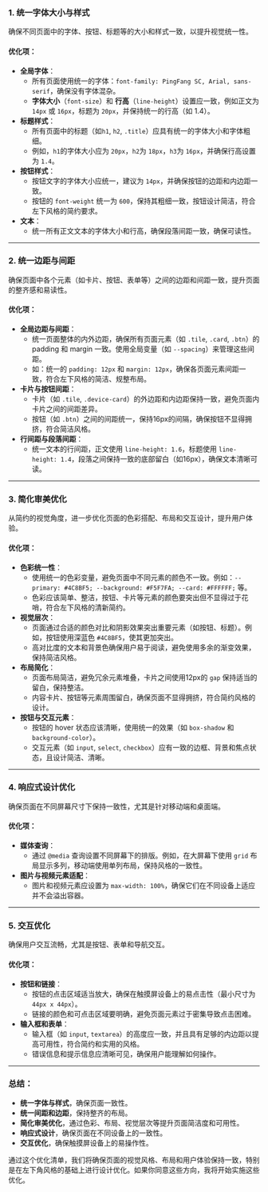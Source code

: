 ### 1. **统一字体大小与样式**

确保不同页面中的字体、按钮、标题等的大小和样式一致，以提升视觉统一性。

#### 优化项：

- **全局字体**：
  - 所有页面使用统一的字体：`font-family: PingFang SC, Arial, sans-serif`，确保没有字体混杂。
  - **字体大小**（`font-size`）和 **行高**（`line-height`）设置应一致，例如正文为 `14px` 或 `16px`，标题为 `20px`，并保持统一的行高（如 1.4）。
- **标题样式**：
  - 所有页面中的标题（如`h1`, `h2`, `.title`）应具有统一的字体大小和字体粗细。
  - 例如，`h1`的字体大小应为 `20px`，`h2`为 `18px`，`h3`为 `16px`，并确保行高设置为 `1.4`。
- **按钮样式**：
  - 按钮文字的字体大小应统一，建议为 `14px`，并确保按钮的边距和内边距一致。
  - 按钮的 `font-weight` 统一为 `600`，保持其粗细一致，按钮设计简洁，符合左下风格的简约要求。
- **文本**：
  - 统一所有正文文本的字体大小和行高，确保段落间距一致，确保可读性。

------

### 2. **统一边距与间距**

确保页面中各个元素（如卡片、按钮、表单等）之间的边距和间距一致，提升页面的整齐感和易读性。

#### 优化项：

- **全局边距与间距**：
  - 统一页面整体的内外边距，确保所有页面元素（如 `.tile`, `.card`, `.btn`）的 padding 和 margin 一致。使用全局变量（如 `--spacing`）来管理这些间距。
  - 如：统一的 `padding: 12px` 和 `margin: 12px`，确保各页面元素间距一致，符合左下风格的简洁、规整布局。
- **卡片与按钮间距**：
  - 卡片（如 `.tile`, `.device-card`）的外边距和内边距保持一致，避免页面内卡片之间的间距差异。
  - 按钮（如 `.btn`）之间的间距统一，保持16px的间隔，确保按钮不显得拥挤，符合简洁风格。
- **行间距与段落间距**：
  - 统一文本的行间距，正文使用 `line-height: 1.6`，标题使用 `line-height: 1.4`，段落之间保持一致的底部留白（如16px），确保文本清晰可读。

------

### 3. **简化审美优化**

从简约的视觉角度，进一步优化页面的色彩搭配、布局和交互设计，提升用户体验。

#### 优化项：

- **色彩统一性**：
  - 使用统一的色彩变量，避免页面中不同元素的颜色不一致。例如：`--primary: #4C8BF5; --background: #F5F7FA; --card: #FFFFFF;` 等。
  - 色彩应该简单、整洁，按钮、卡片等元素的颜色要突出但不显得过于花哨，符合左下风格的清新简约。
- **视觉层次**：
  - 页面通过合适的颜色对比和阴影效果突出重要元素（如按钮、标题）。例如，按钮使用深蓝色 `#4C8BF5`，使其更加突出。
  - 高对比度的文本和背景色确保用户易于阅读，避免使用多余的渐变效果，保持简洁风格。
- **布局简化**：
  - 页面布局简洁，避免冗余元素堆叠，卡片之间使用12px的 `gap` 保持适当的留白，保持整洁。
  - 内容卡片、按钮等元素周围留白，确保页面不显得拥挤，符合简约风格的设计。
- **按钮与交互元素**：
  - 按钮的 hover 状态应该清晰，使用统一的效果（如 `box-shadow` 和 `background-color`）。
  - 交互元素（如 `input`, `select`, `checkbox`）应有一致的边框、背景和焦点状态，且设计简洁、清晰。

------

### 4. **响应式设计优化**

确保页面在不同屏幕尺寸下保持一致性，尤其是针对移动端和桌面端。

#### 优化项：

- **媒体查询**：
  - 通过 `@media` 查询设置不同屏幕下的排版。例如，在大屏幕下使用 `grid` 布局显示多列，移动端使用单列布局，保持风格的一致性。
- **图片与视频元素适配**：
  - 图片和视频元素应设置为 `max-width: 100%`，确保它们在不同设备上适应并不会溢出容器。

------

### 5. **交互优化**

确保用户交互流畅，尤其是按钮、表单和导航交互。

#### 优化项：

- **按钮和链接**：
  - 按钮的点击区域适当放大，确保在触摸屏设备上的易点击性（最小尺寸为 `44px x 44px`）。
  - 链接的颜色和可点击区域要明确，避免页面元素过于密集导致点击困难。
- **输入框和表单**：
  - 输入框（如 `input`, `textarea`）的高度应一致，并且具有足够的内边距以提高可用性，符合简约和实用的风格。
  - 错误信息和提示信息应清晰可见，确保用户能理解如何操作。

------

### 总结：

- **统一字体与样式**，确保页面一致性。
- **统一间距和边距**，保持整齐的布局。
- **简化审美优化**，通过色彩、布局、视觉层次等提升页面简洁度和可用性。
- **响应式设计**，确保页面在不同设备上的一致性。
- **交互优化**，确保触摸屏设备上的易操作性。

通过这个优化清单，我们将确保页面的视觉风格、布局和用户体验保持一致，特别是在左下角风格的基础上进行设计优化。如果你同意这些方向，我将开始实施这些优化。